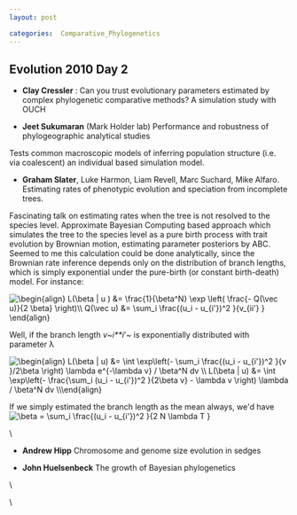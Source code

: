 ```yaml
---
layout: post

categories:  Comparative_Phylogenetics
---
```






 





Evolution 2010 Day 2
--------------------

-   **Clay Cressler** : Can you trust evolutionary parameters estimated
    by complex phylogenetic comparative methods? A simulation study with
    OUCH

-   **Jeet Sukumaran** (Mark Holder lab) Performance and robustness of
    phylogeographic analytical studies

Tests common macroscopic models of inferring population structure (i.e.
via coalescent) an individual based simulation model.

-   **Graham Slater**, Luke Harmon, Liam Revell, Marc Suchard, Mike
    Alfaro. Estimating rates of phenotypic evolution and speciation from
    incomplete trees.

Fascinating talk on estimating rates when the tree is not resolved to
the species level. Approximate Bayesian Computing based approach which
simulates the tree to the species level as a pure birth process with
trait evolution by Brownian motion, estimating parameter posteriors by
ABC. Seemed to me this calculation could be done analytically, since the
Brownian rate inference depends only on the distribution of branch
lengths, which is simply exponential under the pure-birth (or constant
birth-death) model. For instance:

![ \\begin{align} L(\\beta | u ) &= \\frac{1}{\\beta\^N} \\exp \\left(
\\frac{- Q(\\vec u)}{2 \\beta} \\right)\\\\ Q(\\vec u) &= \\sum\_i
\\frac{(u\_i - u\_{i'})\^2 }{v\_{ii'} } \\end{align}
](http://openwetware.org/images/math/2/9/4/294d88d35ebd9a564f9f93f531fdfa03.png)

Well, if the branch length *v*~*i**i*'~ is exponentially distributed
with parameter λ

![ \\begin{align} L(\\beta | u) &= \\int \\exp\\left(- \\sum\_i
\\frac{(u\_i - u\_{i'})\^2 }{v }/2\\beta \\right) \\lambda e\^{-\\lambda
v} / \\beta\^N dv \\\\ L(\\beta | u) &= \\int \\exp\\left(-
\\frac{\\sum\_i (u\_i - u\_{i'})\^2 }{2\\beta v} - \\lambda v \\right)
\\lambda / \\beta\^N dv \\\\\\end{align}
](http://openwetware.org/images/math/e/2/e/e2ec1a2a59f94c87a70a64983656c668.png)

If we simply estimated the branch length as the mean always, we'd have
![ \\beta = \\sum\_i \\frac{(u\_i - u\_{i'})\^2 }{2 N \\lambda T }
](http://openwetware.org/images/math/0/e/6/0e699e1dc4680e00fc6e8b5fb962a35e.png)

\

-   **Andrew Hipp** Chromosome and genome size evolution in sedges

-   **John Huelsenbeck** The growth of Bayesian phylogenetics

\

\

